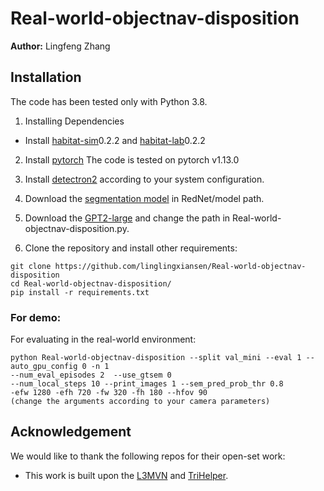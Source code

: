 # Real-world-objectnav-disposition

**Author:** Lingfeng Zhang

## Installation

The code has been tested only with Python 3.8.

1. Installing Dependencies
- Install [habitat-sim](https://github.com/facebookresearch/habitat-sim)0.2.2 and [habitat-lab](https://github.com/facebookresearch/habitat-lab)0.2.2

2. Install [pytorch](https://pytorch.org) The code is tested on pytorch v1.13.0

3. Install [detectron2](https://github.com/facebookresearch/detectron2/) according to your system configuration.
  
4. Download the [segmentation model](https://drive.google.com/file/d/1U0dS44DIPZ22nTjw0RfO431zV-lMPcvv/view?usp=share_link) in RedNet/model path.

5. Download the [GPT2-large](https://huggingface.co/openai-community/gpt2-large) and change the path in Real-world-objectnav-disposition.py.

6. Clone the repository and install other requirements:

```
git clone https://github.com/linglingxiansen/Real-world-objectnav-disposition
cd Real-world-objectnav-disposition/
pip install -r requirements.txt
```


### For demo: 
For evaluating in the real-world environment:
```
python Real-world-objectnav-disposition --split val_mini --eval 1 --auto_gpu_config 0 -n 1
--num_eval_episodes 2  --use_gtsem 0
--num_local_steps 10 --print_images 1 --sem_pred_prob_thr 0.8
-efw 1280 -efh 720 -fw 320 -fh 180 --hfov 90 
(change the arguments according to your camera parameters)
```

## Acknowledgement
We would like to thank the following repos for their open-set work:
- This work is built upon the [L3MVN](https://github.com/haotian-liu/LLaVA](https://github.com/ybgdgh/L3MVN)) and [TriHelper](https://github.com/linglingxiansen/TriHelper).
